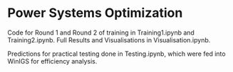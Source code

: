 # Power Systems Optimization
Code for Round 1 and Round 2 of training in Training1.ipynb and Training2.ipynb.
Full Results and Visualisations in Visualisation.ipynb.


Predictions for practical testing done in Testing.ipynb, which were fed into WinIGS for efficiency analysis.

